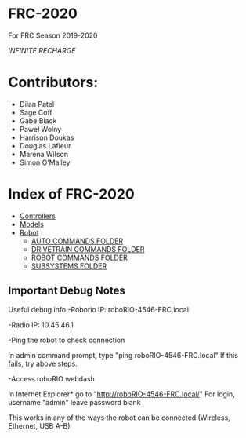 # FRC-2020
For FRC Season 2019-2020

*INFINITE RECHARGE*

# Contributors:
- Dilan Patel
- Sage Coff
- Gabe Black
- Paweł Wolny
- Harrison Doukas
- Douglas Lafleur
- Marena Wilson
- Simon O’Malley

# Index of FRC-2020
- [Controllers](https://github.com/Shockwave4546/FRC-2020/tree/master/src/main/java/org/usfirst/frc/team4546/controllers)
- [Models](https://github.com/Shockwave4546/FRC-2020/tree/master/src/main/java/org/usfirst/frc/team4546/models)
- [Robot](https://github.com/Shockwave4546/FRC-2020/tree/master/src/main/java/org/usfirst/frc/team4546/robot)
    - [AUTO COMMANDS FOLDER](https://github.com/Shockwave4546/FRC-2020/tree/master/src/main/java/org/usfirst/frc/team4546/robot/commands/autonomous)
    - [DRIVETRAIN COMMANDS FOLDER](https://github.com/Shockwave4546/FRC-2020/tree/master/src/main/java/org/usfirst/frc/team4546/robot/commands/drivetrain)
    - [ROBOT COMMANDS FOLDER](https://github.com/Shockwave4546/FRC-2020/tree/master/src/main/java/org/usfirst/frc/team4546/robot/commands/robot)
    - [SUBSYSTEMS FOLDER](https://github.com/Shockwave4546/FRC-2020/tree/master/src/main/java/org/usfirst/frc/team4546/robot/subsystems)


## Important Debug Notes
Useful debug info
-Roborio IP: roboRIO-4546-FRC.local

-Radio IP: 10.45.46.1

-Ping the robot to check connection

In admin command prompt, type "ping roboRIO-4546-FRC.local" If this fails, try above steps.

-Access roboRIO webdash

In Internet Explorer* go to "http://roboRIO-4546-FRC.local/" For login, username "admin" leave password blank

This works in any of the ways the robot can be connected (Wireless, Ethernet, USB A-B)

